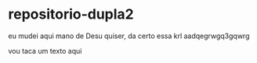 # repositorio-dupla2
eu mudei aqui mano
de Desu quiser, da certo essa krl
aadqegrwgq3gqwrg

vou taca um texto aqui